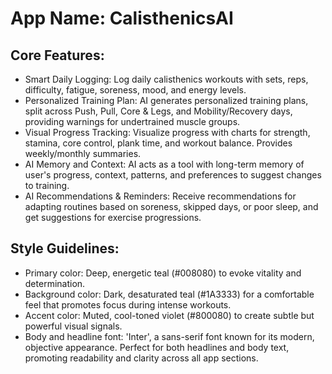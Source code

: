 # **App Name**: CalisthenicsAI

## Core Features:

- Smart Daily Logging: Log daily calisthenics workouts with sets, reps, difficulty, fatigue, soreness, mood, and energy levels.
- Personalized Training Plan: AI generates personalized training plans, split across Push, Pull, Core & Legs, and Mobility/Recovery days, providing warnings for undertrained muscle groups.
- Visual Progress Tracking: Visualize progress with charts for strength, stamina, core control, plank time, and workout balance. Provides weekly/monthly summaries.
- AI Memory and Context: AI acts as a tool with long-term memory of user's progress, context, patterns, and preferences to suggest changes to training.
- AI Recommendations & Reminders: Receive recommendations for adapting routines based on soreness, skipped days, or poor sleep, and get suggestions for exercise progressions.

## Style Guidelines:

- Primary color: Deep, energetic teal (#008080) to evoke vitality and determination.
- Background color: Dark, desaturated teal (#1A3333) for a comfortable feel that promotes focus during intense workouts.
- Accent color: Muted, cool-toned violet (#800080) to create subtle but powerful visual signals.
- Body and headline font: 'Inter', a sans-serif font known for its modern, objective appearance. Perfect for both headlines and body text, promoting readability and clarity across all app sections.